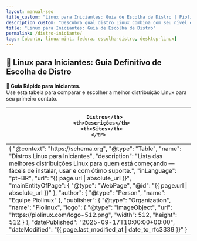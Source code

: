 ```yaml
---
layout: manual-seo
title_custom: "Linux para Iniciantes: Guia de Escolha de Distro | Piolinux"
description_custom: "Descubra qual distro Linux combina com seu nível e objetivos. Tabela comparativa rápida para decisão inteligente."
title: "Linux para Iniciantes: Guia de Escolha de Distro"
permalink: /distro-iniciante/
tags: [ubuntu, linux-mint, fedora, escolha-distro, desktop-linux]
---
```





<section>


<h2>🐧 Linux para Iniciantes: Guia Definitivo de Escolha de Distro</h2>

<div>
  <strong>📌 Guia Rápido para Iniciantes.</strong><br>
  Use esta tabela para comparar e escolher a melhor distribuição Linux para seu primeiro contato.
</div>


  <table class="evergreen-table">
  <thead>
    <tr>
      <th>
      
        Distros</th>
      <th>Descrições</th>
      <th>Sites</th>
    </tr>
  </thead>
  <tbody>
    <tr>
      <td data-label="
      
        Distro"><strong>Ubuntu:</strong></td>
      <td data-label="Descrição">Um sistema operacional completo para usar no computador, baseado no Debian, que é fácil de usar, estável, compatível com quase tudo e conta com uma comunidade e suporte que oferecem muita ajuda.</td>
      <td data-label="Site"><a href="https://ubuntu.com" target="_blank">ubuntu.com</a></td>
    </tr>
    <tr>
      <td data-label="
      
        Distro"><strong>Linux Mint:</strong></td>
      <td data-label="Descrição">Interface familiar (parecida com Windows), muito estável e amigável.</td>
      <td data-label="Site"><a href="https://linuxmint.com" target="_blank">linuxmint.com</a></td>
    </tr>
    <tr>
      <td data-label="
      
        Distro"><strong>Zorin OS:</strong></td>
      <td data-label="Descrição">Desenvolvida para quem vem do Windows ou macOS. Muita perfumaria em sua interface gráfica, (Gnome, Xfce) intuitivo e suave</td>
      <td data-label="Site"><a href="https://zorin.com/os" target="_blank">zorin.com</a></td>
    </tr>
    <tr>
      <td data-label="
      
        Distro"><strong>elementary OS:</strong></td>
      <td data-label="Descrição">Design elegante e minimalista, inspirado no macOS. Foco em experiência do usuário.</td>
      <td data-label="Site"><a href="https://elementary.io" target="_blank">elementary.io</a></td>
    </tr>
    <tr>
      <td data-label="
      
        Distro"><strong>Pop!_OS:</strong></td>
      <td data-label="Descrição">Ótima para desenvolvedores e gamers. Feita pela System76, com ótimo suporte a NVIDIA.</td>
      <td data-label="Site"><a href="https://pop.system76.com" target="_blank">pop.system76.com</a></td>
    </tr>
  </tbody>
</table>

<h2>Conclusão</h2>

<p>
  🐧 Sua primeira distro não precisa ser perfeita — só precisa te deixar querer a próxima.
</p>



</section>



<script type="application/ld+json">
{
  "@context": "https://schema.org",
  "@type": "Table",
  "name": "Distros Linux para Iniciantes",
  "description": "Lista das melhores distribuições Linux para quem está começando — fáceis de instalar, usar e com ótimo suporte.",
  "inLanguage": "pt-BR",
  "url": "{{ page.url | absolute_url }}",
  "mainEntityOfPage": {
    "@type": "WebPage",
    "@id": "{{ page.url | absolute_url }}"
  },
  "author": {
    "@type": "Person",
    "name": "Equipe Piolinux"
  },
  "publisher": {
    "@type": "Organization",
    "name": "Piolinux",
    "logo": {
      "@type": "ImageObject",
      "url": "https://piolinux.com/logo-512.png",
      "width": 512,
      "height": 512
    }
  },
  "datePublished": "2025-09-17T10:00:00+00:00",
  "dateModified": "{{ page.last_modified_at | date_to_rfc3339 }}"
}
</script>

